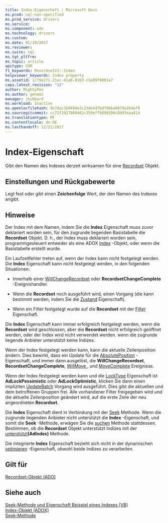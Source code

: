 ```yaml
---
title: Index-Eigenschaft | Microsoft Docs
ms.prod: sql-non-specified
ms.prod_service: drivers
ms.service: 
ms.component: ado
ms.technology: drivers
ms.custom: 
ms.date: 01/19/2017
ms.reviewer: 
ms.suite: sql
ms.tgt_pltfrm: 
ms.topic: article
apitype: COM
f1_keywords: Recordset21::Index
helpviewer_keywords: Index property
ms.assetid: 1c79e271-21ec-41a8-8163-c5e89f0001a7
caps.latest.revision: "11"
author: MightyPen
ms.author: genemi
manager: jhubbard
ms.workload: Inactive
ms.openlocfilehash: 9e7dac3b9494e2c23de547bdf96ba0079a264af9
ms.sourcegitcommit: cc71f1027884462c359effb898390c8d97eaa414
ms.translationtype: MT
ms.contentlocale: de-DE
ms.lasthandoff: 12/21/2017
---
```

# <a name="index-property"></a>Index-Eigenschaft
Gibt den Namen des Indexes derzeit wirksamen für eine [Recordset](../../../ado/reference/ado-api/recordset-object-ado.md) Objekt.  
  
## <a name="settings-and-return-values"></a>Einstellungen und Rückgabewerte  
 Legt fest oder gibt einen **Zeichenfolge** Wert, der den Namen des Indexes angibt.  
  
## <a name="remarks"></a>Hinweise  
 Der Index mit dem Namen, indem Sie die **Index** Eigenschaft muss zuvor deklariert worden sein, für den zugrunde liegenden Basistabelle die **Recordset** Objekt. D. h., der Index muss deklariert worden sein, programmgesteuert entweder als eine ADOX [Index](../../../ado/reference/adox-api/index-object-adox.md) -Objekt, oder wenn die Basistabelle erstellt wurde.  
  
 Ein Laufzeitfehler treten auf, wenn der Index kann nicht festgelegt werden. Die **Index** Eigenschaft kann nicht festgelegt werden, in den folgenden Situationen:  
  
-   Innerhalb einer [WillChangeRecordset](../../../ado/reference/ado-api/willchangerecordset-and-recordsetchangecomplete-events-ado.md) oder **RecordsetChangeComplete** -Ereignishandler.  
  
-   Wenn die **Recordset** noch ausgeführt wird, einen Vorgang (die kann bestimmt werden, indem Sie die [Zustand](../../../ado/reference/ado-api/state-property-ado.md) Eigenschaft).  
  
-   Wenn ein Filter festgelegt wurde auf die **Recordset** mit der [Filter](../../../ado/reference/ado-api/filter-property.md) Eigenschaft.  
  
 Die **Index** Eigenschaft kann immer erfolgreich festgelegt werden, wenn die **Recordset** wird geschlossen, aber die **Recordset** nicht erfolgreich geöffnet werden, oder der Index wird nicht verwendet werden. wenn die zugrunde liegende Anbieter unterstützt keine Indizes.  
  
 Wenn der Index festgelegt werden kann, kann die aktuelle Zeilenposition ändern. Dies bewirkt, dass ein Update für die [AbsolutePosition](../../../ado/reference/ado-api/absoluteposition-property-ado.md) -Eigenschaft, und immer dann ausgelöst, die **WillChangeRecordset**, **RecordsetChangeComplete**, [WillMove ](../../../ado/reference/ado-api/willmove-and-movecomplete-events-ado.md), und [MoveComplete](../../../ado/reference/ado-api/willmove-and-movecomplete-events-ado.md) Ereignisse.  
  
 Wenn der Index festgelegt werden kann und die [LockType](../../../ado/reference/ado-api/locktype-property-ado.md) Eigenschaft ist **AdLockPessimistic** oder **AdLockOptimistic**, klicken Sie dann einen impliziten [UpdateBatch](../../../ado/reference/ado-api/updatebatch-method.md) Vorgang wird ausgeführt. Dies gibt die aktuellen und dem betroffenen Gruppen frei. Alle vorhandener Filter freigegeben wird und die aktuelle Zeilenposition geändert wird, auf die erste Zeile der neu angeordneten **Recordset**.  
  
 Die **Index** Eigenschaft dient in Verbindung mit der [Seek](../../../ado/reference/ado-api/seek-method.md) Methode. Wenn die zugrunde liegenden Anbieter nicht unterstützt die **Index** -Eigenschaft, und somit die **Seek** -Methode, erwägen Sie die [suchen](../../../ado/reference/ado-api/find-method-ado.md) Methode stattdessen. Bestimmen, ob die **Recordset** Objekt unterstützt Indizes mit der [unterstützt](../../../ado/reference/ado-api/supports-method.md)**(AdIndex)** Methode.  
  
 Die integrierte **Index** Eigenschaft bezieht sich nicht in der dynamischen [optimieren](../../../ado/reference/ado-api/optimize-property-dynamic-ado.md) -Eigenschaft, obwohl beide Indizes zu verarbeiten.  
  
## <a name="applies-to"></a>Gilt für  
 [Recordset-Objekt (ADO)](../../../ado/reference/ado-api/recordset-object-ado.md)  
  
## <a name="see-also"></a>Siehe auch  
 [Seek-Methode und Eigenschaft Beispiel eines Indexes (VB)](../../../ado/reference/ado-api/seek-method-and-index-property-example-vb.md)   
 [Index-Objekt (ADOX)](../../../ado/reference/adox-api/index-object-adox.md)   
 [Seek-Methode](../../../ado/reference/ado-api/seek-method.md)
